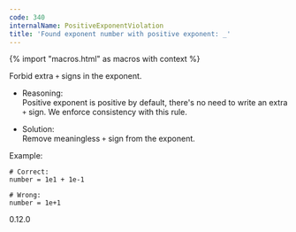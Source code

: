 ```yaml
---
code: 340
internalName: PositiveExponentViolation
title: 'Found exponent number with positive exponent: _'
---
```


{% import "macros.html" as macros with context %}

Forbid extra `+` signs in the exponent.

  - Reasoning:  
    Positive exponent is positive by default, there's no need to write
    an extra `+` sign. We enforce consistency with this rule.

  - Solution:  
    Remove meaningless `+` sign from the exponent.

Example:

    # Correct:
    number = 1e1 + 1e-1
    
    # Wrong:
    number = 1e+1

<div class="versionadded">

0.12.0

</div>